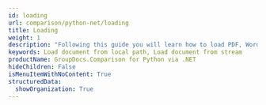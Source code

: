 ```yaml
---
id: loading
url: comparison/python-net/loading
title: Loading
weight: 1
description: "Following this guide you will learn how to load PDF, Word, Excel, PowerPoint documents by local file path, stream or third-party storage for further processing with GroupDocs.Comparison for Python via .NET API."
keywords: Load document from local path, Load document from stream
productName: GroupDocs.Comparison for Python via .NET
hideChildren: False
isMenuItemWithNoContent: True
structuredData:
  showOrganization: True
---
```

